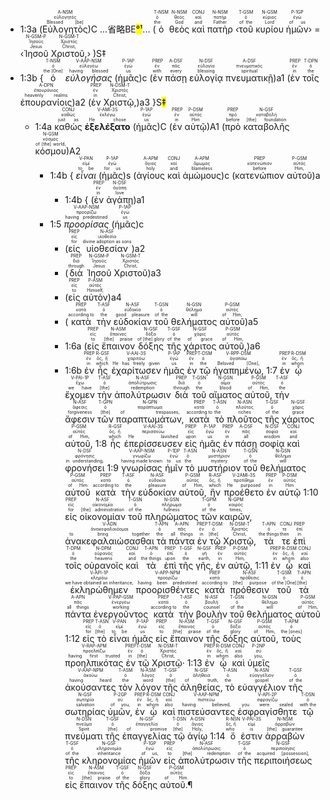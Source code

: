 - <rt>1:3a</rt> (<RUBY><ruby><ruby>Εὐλογητὸς<rt>Blessed [be]</rt></ruby><rt>εὐλογητός</rt></ruby><rt>A-NSM</rt></RUBY>)C ...省略BE<mark>°¹</mark>... (<RUBY><ruby><ruby>ὁ<rt>the</rt></ruby><rt>ὁ</rt></ruby><rt>T-NSM</rt></RUBY> <RUBY><ruby><ruby>θεὸς<rt>God</rt></ruby><rt>θεός</rt></ruby><rt>N-NSM</rt></RUBY> <RUBY><ruby><ruby>καὶ<rt>and</rt></ruby><rt>καί</rt></ruby><rt>CONJ</rt></RUBY> <RUBY><ruby><ruby>πατὴρ<rt>Father</rt></ruby><rt>πατήρ</rt></ruby><rt>N-NSM</rt></RUBY> ‹<RUBY><ruby><ruby>τοῦ<rt>of the</rt></ruby><rt>ὁ</rt></ruby><rt>T-GSM</rt></RUBY> <RUBY><ruby><ruby>κυρίου<rt>Lord</rt></ruby><rt>κύριος</rt></ruby><rt>N-GSM</rt></RUBY> <RUBY><ruby><ruby>ἡμῶν<rt>of us</rt></ruby><rt>ἐγώ</rt></ruby><rt>P-1GP</rt></RUBY>› = ‹<RUBY><ruby><ruby>Ἰησοῦ<rt>Jesus</rt></ruby><rt>Ἰησοῦς</rt></ruby><rt>N-GSM-P</rt></RUBY> <RUBY><ruby><ruby>Χριστοῦ,<rt>Christ,</rt></ruby><rt>Χριστός</rt></ruby><rt>N-GSM-T</rt></RUBY>› )S‡
- <rt>1:3b</rt> {<RUBY><ruby><ruby>ὁ<rt>the [One]</rt></ruby><rt>ὁ</rt></ruby><rt>T-NSM</rt></RUBY> <RUBY><ruby><ruby>*εὐλογήσας*<rt>having blessed</rt></ruby><rt>εὐλογέω</rt></ruby><rt>V-AAP-NSM</rt></RUBY> <rt>(</rt><RUBY><ruby><ruby>ἡμᾶς<rt>us</rt></ruby><rt>ἐγώ</rt></ruby><rt>P-1AP</rt></RUBY><rt>)c</rt> <rt>(</rt><RUBY><ruby><ruby>ἐν<rt>with</rt></ruby><rt>ἐν</rt></ruby><rt>PREP</rt></RUBY> <RUBY><ruby><ruby>πάσῃ<rt>every</rt></ruby><rt>πᾶς</rt></ruby><rt>A-DSF</rt></RUBY> <RUBY><ruby><ruby>εὐλογίᾳ<rt>blessing</rt></ruby><rt>εὐλογία</rt></ruby><rt>N-DSF</rt></RUBY> <RUBY><ruby><ruby>πνευματικῇ<rt>spiritual</rt></ruby><rt>πνευματικός</rt></ruby><rt>A-DSF</rt></RUBY>)<rt>a1</rt> (<RUBY><ruby><ruby>ἐν<rt>in</rt></ruby><rt>ἐν</rt></ruby><rt>PREP</rt></RUBY> <RUBY><ruby><ruby>τοῖς<rt>the</rt></ruby><rt>ὁ</rt></ruby><rt>T-DPN</rt></RUBY> <RUBY><ruby><ruby>ἐπουρανίοις<rt>heavenly realms</rt></ruby><rt>ἐπουράνιος</rt></ruby><rt>A-DPN</rt></RUBY>)<rt>a2</rt> <rt>(</rt><RUBY><ruby><ruby>ἐν<rt>in</rt></ruby><rt>ἐν</rt></ruby><rt>PREP</rt></RUBY> <RUBY><ruby><ruby>Χριστῷ,<rt>Christ,</rt></ruby><rt>Χριστός</rt></ruby><rt>N-DSM-T</rt></RUBY>)<rt>a3</rt> }S<mark>‡</mark> 
	- <rt>1:4a</rt> <RUBY><ruby><ruby>καθὼς<rt>just as</rt></ruby><rt>καθώς</rt></ruby><rt>CONJ</rt></RUBY> <RUBY><ruby><ruby>**ἐξελέξατο**<rt>He chose</rt></ruby><rt>ἐκλέγω</rt></ruby><rt>V-AMI-3S</rt></RUBY> (<RUBY><ruby><ruby>ἡμᾶς<rt>us</rt></ruby><rt>ἐγώ</rt></ruby><rt>P-1AP</rt></RUBY>)C (<RUBY><ruby><ruby>ἐν<rt>in</rt></ruby><rt>ἐν</rt></ruby><rt>PREP</rt></RUBY> <RUBY><ruby><ruby>αὐτῷ<rt>Him</rt></ruby><rt>αὐτός</rt></ruby><rt>P-DSM</rt></RUBY>)A1 (<RUBY><ruby><ruby>πρὸ<rt>before</rt></ruby><rt>πρό</rt></ruby><rt>PREP</rt></RUBY> <RUBY><ruby><ruby>καταβολῆς<rt>[the] foundation</rt></ruby><rt>καταβολή</rt></ruby><rt>N-GSF</rt></RUBY> <RUBY><ruby><ruby>κόσμου<rt>of [the] world,</rt></ruby><rt>κόσμος</rt></ruby><rt>N-GSM</rt></RUBY>)A2 
		- <rt>1:4b</rt> { <RUBY><ruby><ruby>*εἶναι*<rt>to be</rt></ruby><rt>εἰμί</rt></ruby><rt>V-PAN</rt></RUBY> <rt>(</rt><RUBY><ruby><ruby>ἡμᾶς<rt>for us</rt></ruby><rt>ἐγώ</rt></ruby><rt>P-1AP</rt></RUBY><rt>)s</rt> <rt>(</rt><RUBY><ruby><ruby>ἁγίους<rt>holy</rt></ruby><rt>ἅγιος</rt></ruby><rt>A-APM</rt></RUBY> <RUBY><ruby><ruby>καὶ<rt>and</rt></ruby><rt>καί</rt></ruby><rt>CONJ</rt></RUBY> <RUBY><ruby><ruby>ἀμώμους<rt>blameless</rt></ruby><rt>ἄμωμος</rt></ruby><rt>A-APM</rt></RUBY><rt>)c</rt> <rt>(</rt><RUBY><ruby><ruby>κατενώπιον<rt>before</rt></ruby><rt>κατενώπιον</rt></ruby><rt>PREP</rt></RUBY> <RUBY><ruby><ruby>αὐτοῦ<rt>Him,</rt></ruby><rt>αὐτός</rt></ruby><rt>P-GSM</rt></RUBY>)<rt>a</rt> 
			- <rt>1:4b</rt> { <rt>(</rt><RUBY><ruby><ruby>ἐν<rt>in</rt></ruby><rt>ἐν</rt></ruby><rt>PREP</rt></RUBY> <RUBY><ruby><ruby>ἀγάπῃ<rt>love</rt></ruby><rt>ἀγάπη</rt></ruby><rt>N-DSF</rt></RUBY>)<rt>a1</rt> 
		- <rt>1:5</rt> <RUBY><ruby><ruby>*προορίσας*<rt>having predestined</rt></ruby><rt>προορίζω</rt></ruby><rt>V-AAP-NSM</rt></RUBY> <rt>(</rt><RUBY><ruby><ruby>ἡμᾶς<rt>us</rt></ruby><rt>ἐγώ</rt></ruby><rt>P-1AP</rt></RUBY><rt>)c</rt> 
			- <rt>(</rt><RUBY><ruby><ruby>εἰς<rt>for</rt></ruby><rt>εἰς</rt></ruby><rt>PREP</rt></RUBY> <RUBY><ruby><ruby>υἱοθεσίαν<rt>divine adoption as sons</rt></ruby><rt>υἱοθεσία</rt></ruby><rt>N-ASF</rt></RUBY><rt>)a2</rt> 
			- <rt>(</rt><RUBY><ruby><ruby>διὰ<rt>through</rt></ruby><rt>διά</rt></ruby><rt>PREP</rt></RUBY> <RUBY><ruby><ruby>Ἰησοῦ<rt>Jesus</rt></ruby><rt>Ἰησοῦς</rt></ruby><rt>N-GSM-P</rt></RUBY> <RUBY><ruby><ruby>Χριστοῦ<rt>Christ,</rt></ruby><rt>Χριστός</rt></ruby><rt>N-GSM-T</rt></RUBY><rt>)a3</rt> 
			- <rt>(</rt><RUBY><ruby><ruby>εἰς<rt>to</rt></ruby><rt>εἰς</rt></ruby><rt>PREP</rt></RUBY> <RUBY><ruby><ruby>αὐτὸν<rt>Himself,</rt></ruby><rt>αὐτός</rt></ruby><rt>P-ASM</rt></RUBY><rt>)a4</rt> 
			- <rt>(</rt><RUBY><ruby><ruby>κατὰ<rt>according to</rt></ruby><rt>κατά</rt></ruby><rt>PREP</rt></RUBY> <RUBY><ruby><ruby>τὴν<rt>the</rt></ruby><rt>ὁ</rt></ruby><rt>T-ASF</rt></RUBY> <RUBY><ruby><ruby>εὐδοκίαν<rt>good pleasure</rt></ruby><rt>εὐδοκία</rt></ruby><rt>N-ASF</rt></RUBY> <RUBY><ruby><ruby>τοῦ<rt>of the</rt></ruby><rt>ὁ</rt></ruby><rt>T-GSN</rt></RUBY> <RUBY><ruby><ruby>θελήματος<rt>will</rt></ruby><rt>θέλημα</rt></ruby><rt>N-GSN</rt></RUBY> <RUBY><ruby><ruby>αὐτοῦ<rt>of Him,</rt></ruby><rt>αὐτός</rt></ruby><rt>P-GSM</rt></RUBY><rt>)a5</rt> 
			- <rt>1:6a</rt> <rt>(</rt><RUBY><ruby><ruby>εἰς<rt>to</rt></ruby><rt>εἰς</rt></ruby><rt>PREP</rt></RUBY> <RUBY><ruby><ruby>ἔπαινον<rt>[the] praise</rt></ruby><rt>ἔπαινος</rt></ruby><rt>N-ASM</rt></RUBY> <RUBY><ruby><ruby>δόξης<rt>of [the] glory</rt></ruby><rt>δόξα</rt></ruby><rt>N-GSF</rt></RUBY> <RUBY><ruby><ruby>τῆς<rt>of the</rt></ruby><rt>ὁ</rt></ruby><rt>T-GSF</rt></RUBY> <RUBY><ruby><ruby>χάριτος<rt>of grace</rt></ruby><rt>χάρις</rt></ruby><rt>N-GSF</rt></RUBY> <RUBY><ruby><ruby>αὐτοῦ,<rt>of Him,</rt></ruby><rt>αὐτός</rt></ruby><rt>P-GSM</rt></RUBY><rt>)a6</rt>
			- <rt>1:6b</rt> <RUBY><ruby><ruby>ἐν<rt>in</rt></ruby><rt>ἐν</rt></ruby><rt>PREP</rt></RUBY> <RUBY><ruby><ruby>ἧς<rt>which</rt></ruby><rt>ὅς, ἥ</rt></ruby><rt>R-GSF</rt></RUBY> <RUBY><ruby><ruby>ἐχαρίτωσεν<rt>He has freely given</rt></ruby><rt>χαριτόω</rt></ruby><rt>V-AAI-3S</rt></RUBY> <RUBY><ruby><ruby>ἡμᾶς<rt>us</rt></ruby><rt>ἐγώ</rt></ruby><rt>P-1AP</rt></RUBY> <RUBY><ruby><ruby>ἐν<rt>in</rt></ruby><rt>ἐν</rt></ruby><rt>PREP</rt></RUBY> <RUBY><ruby><ruby>τῷ<rt>the</rt></ruby><rt>ὁ</rt></ruby><rt>T-DSM</rt></RUBY> <RUBY><ruby><ruby>ἠγαπημένῳ,<rt>Beloved [One],</rt></ruby><rt>ἀγαπάω</rt></ruby><rt>V-RPP-DSM</rt></RUBY> <rt>1:7</rt> <RUBY><ruby><ruby>ἐν<rt>in</rt></ruby><rt>ἐν</rt></ruby><rt>PREP</rt></RUBY> <RUBY><ruby><ruby>ᾧ<rt>whom</rt></ruby><rt>ὅς, ἥ</rt></ruby><rt>R-DSM</rt></RUBY> <RUBY><ruby><ruby>ἔχομεν<rt>we have</rt></ruby><rt>ἔχω</rt></ruby><rt>V-PAI-1P</rt></RUBY> <RUBY><ruby><ruby>τὴν<rt>[the]</rt></ruby><rt>ὁ</rt></ruby><rt>T-ASF</rt></RUBY> <RUBY><ruby><ruby>ἀπολύτρωσιν<rt>redemption</rt></ruby><rt>ἀπολύτρωσις</rt></ruby><rt>N-ASF</rt></RUBY> <RUBY><ruby><ruby>διὰ<rt>through</rt></ruby><rt>διά</rt></ruby><rt>PREP</rt></RUBY> <RUBY><ruby><ruby>τοῦ<rt>the</rt></ruby><rt>ὁ</rt></ruby><rt>T-GSN</rt></RUBY> <RUBY><ruby><ruby>αἵματος<rt>blood</rt></ruby><rt>αἷμα</rt></ruby><rt>N-GSN</rt></RUBY> <RUBY><ruby><ruby>αὐτοῦ,<rt>of Him,</rt></ruby><rt>αὐτός</rt></ruby><rt>P-GSM</rt></RUBY> <RUBY><ruby><ruby>τὴν<rt>the</rt></ruby><rt>ὁ</rt></ruby><rt>T-ASF</rt></RUBY> <RUBY><ruby><ruby>ἄφεσιν<rt>forgiveness</rt></ruby><rt>ἄφεσις</rt></ruby><rt>N-ASF</rt></RUBY> <RUBY><ruby><ruby>τῶν<rt>[the]</rt></ruby><rt>ὁ</rt></ruby><rt>T-GPN</rt></RUBY> <RUBY><ruby><ruby>παραπτωμάτων,<rt>of trespasses,</rt></ruby><rt>παράπτωμα</rt></ruby><rt>N-GPN</rt></RUBY> <RUBY><ruby><ruby>κατὰ<rt>according to</rt></ruby><rt>κατά</rt></ruby><rt>PREP</rt></RUBY> <RUBY><ruby><ruby>τὸ<rt>the</rt></ruby><rt>ὁ</rt></ruby><rt>T-ASN</rt></RUBY> <RUBY><ruby><ruby>πλοῦτος<rt>riches</rt></ruby><rt>πλοῦτος</rt></ruby><rt>N-ASN</rt></RUBY> <RUBY><ruby><ruby>τῆς<rt>of the</rt></ruby><rt>ὁ</rt></ruby><rt>T-GSF</rt></RUBY> <RUBY><ruby><ruby>χάριτος<rt>grace</rt></ruby><rt>χάρις</rt></ruby><rt>N-GSF</rt></RUBY> <RUBY><ruby><ruby>αὐτοῦ,<rt>of Him,</rt></ruby><rt>αὐτός</rt></ruby><rt>P-GSM</rt></RUBY> <rt>1:8</rt> <RUBY><ruby><ruby>ἧς<rt>which</rt></ruby><rt>ὅς, ἥ</rt></ruby><rt>R-GSF</rt></RUBY> <RUBY><ruby><ruby>ἐπερίσσευσεν<rt>He lavished</rt></ruby><rt>περισσεύω</rt></ruby><rt>V-AAI-3S</rt></RUBY> <RUBY><ruby><ruby>εἰς<rt>upon</rt></ruby><rt>εἰς</rt></ruby><rt>PREP</rt></RUBY> <RUBY><ruby><ruby>ἡμᾶς<rt>us</rt></ruby><rt>ἐγώ</rt></ruby><rt>P-1AP</rt></RUBY> <RUBY><ruby><ruby>ἐν<rt>in</rt></ruby><rt>ἐν</rt></ruby><rt>PREP</rt></RUBY> <RUBY><ruby><ruby>πάσῃ<rt>all</rt></ruby><rt>πᾶς</rt></ruby><rt>A-DSF</rt></RUBY> <RUBY><ruby><ruby>σοφίᾳ<rt>wisdom</rt></ruby><rt>σοφία</rt></ruby><rt>N-DSF</rt></RUBY> <RUBY><ruby><ruby>καὶ<rt>and</rt></ruby><rt>καί</rt></ruby><rt>CONJ</rt></RUBY> <RUBY><ruby><ruby>φρονήσει<rt>in understanding,</rt></ruby><rt>φρόνησις</rt></ruby><rt>N-DSF</rt></RUBY> <rt>1:9</rt> <RUBY><ruby><ruby>γνωρίσας<rt>having made known</rt></ruby><rt>γνωρίζω</rt></ruby><rt>V-AAP-NSM</rt></RUBY> <RUBY><ruby><ruby>ἡμῖν<rt>to us</rt></ruby><rt>ἐγώ</rt></ruby><rt>P-1DP</rt></RUBY> <RUBY><ruby><ruby>τὸ<rt>the</rt></ruby><rt>ὁ</rt></ruby><rt>T-ASN</rt></RUBY> <RUBY><ruby><ruby>μυστήριον<rt>mystery</rt></ruby><rt>μυστήριον</rt></ruby><rt>N-ASN</rt></RUBY> <RUBY><ruby><ruby>τοῦ<rt>of the</rt></ruby><rt>ὁ</rt></ruby><rt>T-GSN</rt></RUBY> <RUBY><ruby><ruby>θελήματος<rt>will</rt></ruby><rt>θέλημα</rt></ruby><rt>N-GSN</rt></RUBY> <RUBY><ruby><ruby>αὐτοῦ<rt>of Him</rt></ruby><rt>αὐτός</rt></ruby><rt>P-GSM</rt></RUBY> <RUBY><ruby><ruby>κατὰ<rt>according to</rt></ruby><rt>κατά</rt></ruby><rt>PREP</rt></RUBY> <RUBY><ruby><ruby>τὴν<rt>the</rt></ruby><rt>ὁ</rt></ruby><rt>T-ASF</rt></RUBY> <RUBY><ruby><ruby>εὐδοκίαν<rt>pleasure</rt></ruby><rt>εὐδοκία</rt></ruby><rt>N-ASF</rt></RUBY> <RUBY><ruby><ruby>αὐτοῦ,<rt>of Him,</rt></ruby><rt>αὐτός</rt></ruby><rt>P-GSM</rt></RUBY> <RUBY><ruby><ruby>ἣν<rt>which</rt></ruby><rt>ὅς, ἥ</rt></ruby><rt>R-ASF</rt></RUBY> <RUBY><ruby><ruby>προέθετο<rt>He purposed</rt></ruby><rt>προτίθημι</rt></ruby><rt>V-2AMI-3S</rt></RUBY> <RUBY><ruby><ruby>ἐν<rt>in</rt></ruby><rt>ἐν</rt></ruby><rt>PREP</rt></RUBY> <RUBY><ruby><ruby>αὐτῷ<rt>Him</rt></ruby><rt>αὐτός</rt></ruby><rt>P-DSM</rt></RUBY> <rt>1:10</rt> <RUBY><ruby><ruby>εἰς<rt>for</rt></ruby><rt>εἰς</rt></ruby><rt>PREP</rt></RUBY> <RUBY><ruby><ruby>οἰκονομίαν<rt>[the] administration</rt></ruby><rt>οἰκονομία</rt></ruby><rt>N-ASF</rt></RUBY> <RUBY><ruby><ruby>τοῦ<rt>of the</rt></ruby><rt>ὁ</rt></ruby><rt>T-GSN</rt></RUBY> <RUBY><ruby><ruby>πληρώματος<rt>fullness</rt></ruby><rt>πλήρωμα</rt></ruby><rt>N-GSN</rt></RUBY> <RUBY><ruby><ruby>τῶν<rt>of the</rt></ruby><rt>ὁ</rt></ruby><rt>T-GPM</rt></RUBY> <RUBY><ruby><ruby>καιρῶν,<rt>times,</rt></ruby><rt>καιρός</rt></ruby><rt>N-GPM</rt></RUBY> <RUBY><ruby><ruby>ἀνακεφαλαιώσασθαι<rt>to bring together</rt></ruby><rt>ἀνακεφαλαιόομαι</rt></ruby><rt>V-ADN</rt></RUBY> <RUBY><ruby><ruby>τὰ<rt>the</rt></ruby><rt>ὁ</rt></ruby><rt>T-APN</rt></RUBY> <RUBY><ruby><ruby>πάντα<rt>all things</rt></ruby><rt>πᾶς</rt></ruby><rt>A-APN</rt></RUBY> <RUBY><ruby><ruby>ἐν<rt>in</rt></ruby><rt>ἐν</rt></ruby><rt>PREP</rt></RUBY> <RUBY><ruby><ruby>τῷ<rt>[the]</rt></ruby><rt>ὁ</rt></ruby><rt>T-DSM</rt></RUBY> <RUBY><ruby><ruby>Χριστῷ,<rt>Christ,</rt></ruby><rt>Χριστός</rt></ruby><rt>N-DSM-T</rt></RUBY> <RUBY><ruby><ruby>τὰ<rt>the things</rt></ruby><rt>ὁ</rt></ruby><rt>T-APN</rt></RUBY> <RUBY><ruby><ruby>τε<rt>then</rt></ruby><rt>τε</rt></ruby><rt>CONJ</rt></RUBY> <RUBY><ruby><ruby>ἐπὶ<rt>in</rt></ruby><rt>ἐπί</rt></ruby><rt>PREP</rt></RUBY> <RUBY><ruby><ruby>τοῖς<rt>the</rt></ruby><rt>ὁ</rt></ruby><rt>T-DPM</rt></RUBY> <RUBY><ruby><ruby>οὐρανοῖς<rt>heavens</rt></ruby><rt>οὐρανός</rt></ruby><rt>N-DPM</rt></RUBY> <RUBY><ruby><ruby>καὶ<rt>and</rt></ruby><rt>καί</rt></ruby><rt>CONJ</rt></RUBY> <RUBY><ruby><ruby>τὰ<rt>the things</rt></ruby><rt>ὁ</rt></ruby><rt>T-APN</rt></RUBY> <RUBY><ruby><ruby>ἐπὶ<rt>upon</rt></ruby><rt>ἐπί</rt></ruby><rt>PREP</rt></RUBY> <RUBY><ruby><ruby>τῆς<rt>the</rt></ruby><rt>ὁ</rt></ruby><rt>T-GSF</rt></RUBY> <RUBY><ruby><ruby>γῆς,<rt>earth,</rt></ruby><rt>γῆ</rt></ruby><rt>N-GSF</rt></RUBY> <RUBY><ruby><ruby>ἐν<rt>in</rt></ruby><rt>ἐν</rt></ruby><rt>PREP</rt></RUBY> <RUBY><ruby><ruby>αὐτῷ,<rt>Him,</rt></ruby><rt>αὐτός</rt></ruby><rt>P-DSM</rt></RUBY> <rt>1:11</rt> <RUBY><ruby><ruby>ἐν<rt>in</rt></ruby><rt>ἐν</rt></ruby><rt>PREP</rt></RUBY> <RUBY><ruby><ruby>ᾧ<rt>whom</rt></ruby><rt>ὅς, ἥ</rt></ruby><rt>R-DSM</rt></RUBY> <RUBY><ruby><ruby>καὶ<rt>also</rt></ruby><rt>καί</rt></ruby><rt>CONJ</rt></RUBY> <RUBY><ruby><ruby>ἐκληρώθημεν<rt>we have obtained an inheritance,</rt></ruby><rt>κληρόω</rt></ruby><rt>V-API-1P</rt></RUBY> <RUBY><ruby><ruby>προορισθέντες<rt>having been predestined</rt></ruby><rt>προορίζω</rt></ruby><rt>V-APP-NPM</rt></RUBY> <RUBY><ruby><ruby>κατὰ<rt>according to</rt></ruby><rt>κατά</rt></ruby><rt>PREP</rt></RUBY> <RUBY><ruby><ruby>πρόθεσιν<rt>[the] purpose</rt></ruby><rt>πρόθεσις</rt></ruby><rt>N-ASF</rt></RUBY> <RUBY><ruby><ruby>τοῦ<rt>of the [One]</rt></ruby><rt>ὁ</rt></ruby><rt>T-GSM</rt></RUBY> <RUBY><ruby><ruby>τὰ<rt>[the]</rt></ruby><rt>ὁ</rt></ruby><rt>T-APN</rt></RUBY> <RUBY><ruby><ruby>πάντα<rt>all things</rt></ruby><rt>πᾶς</rt></ruby><rt>A-APN</rt></RUBY> <RUBY><ruby><ruby>ἐνεργοῦντος<rt>working</rt></ruby><rt>ἐνεργέω</rt></ruby><rt>V-PAP-GSM</rt></RUBY> <RUBY><ruby><ruby>κατὰ<rt>according to</rt></ruby><rt>κατά</rt></ruby><rt>PREP</rt></RUBY> <RUBY><ruby><ruby>τὴν<rt>the</rt></ruby><rt>ὁ</rt></ruby><rt>T-ASF</rt></RUBY> <RUBY><ruby><ruby>βουλὴν<rt>counsel</rt></ruby><rt>βουλή</rt></ruby><rt>N-ASF</rt></RUBY> <RUBY><ruby><ruby>τοῦ<rt>of the</rt></ruby><rt>ὁ</rt></ruby><rt>T-GSN</rt></RUBY> <RUBY><ruby><ruby>θελήματος<rt>will</rt></ruby><rt>θέλημα</rt></ruby><rt>N-GSN</rt></RUBY> <RUBY><ruby><ruby>αὐτοῦ<rt>of Him,</rt></ruby><rt>αὐτός</rt></ruby><rt>P-GSM</rt></RUBY> <rt>1:12</rt> <RUBY><ruby><ruby>εἰς<rt>for</rt></ruby><rt>εἰς</rt></ruby><rt>PREP</rt></RUBY> <RUBY><ruby><ruby>τὸ<rt>[the]</rt></ruby><rt>ὁ</rt></ruby><rt>T-ASN</rt></RUBY> <RUBY><ruby><ruby>εἶναι<rt>to be</rt></ruby><rt>εἰμί</rt></ruby><rt>V-PAN</rt></RUBY> <RUBY><ruby><ruby>ἡμᾶς<rt>us</rt></ruby><rt>ἐγώ</rt></ruby><rt>P-1AP</rt></RUBY> <RUBY><ruby><ruby>εἰς<rt>to</rt></ruby><rt>εἰς</rt></ruby><rt>PREP</rt></RUBY> <RUBY><ruby><ruby>ἔπαινον<rt>[the] praise</rt></ruby><rt>ἔπαινος</rt></ruby><rt>N-ASM</rt></RUBY> <RUBY><ruby><ruby>τῆς<rt>of the</rt></ruby><rt>ὁ</rt></ruby><rt>T-GSF</rt></RUBY> <RUBY><ruby><ruby>δόξης<rt>glory</rt></ruby><rt>δόξα</rt></ruby><rt>N-GSF</rt></RUBY> <RUBY><ruby><ruby>αὐτοῦ,<rt>of Him,</rt></ruby><rt>αὐτός</rt></ruby><rt>P-GSM</rt></RUBY> <RUBY><ruby><ruby>τοὺς<rt>the [ones]</rt></ruby><rt>ὁ</rt></ruby><rt>T-APM</rt></RUBY> <RUBY><ruby><ruby>προηλπικότας<rt>having first trusted</rt></ruby><rt>προελπίζω</rt></ruby><rt>V-RAP-APM</rt></RUBY> <RUBY><ruby><ruby>ἐν<rt>in</rt></ruby><rt>ἐν</rt></ruby><rt>PREP</rt></RUBY> <RUBY><ruby><ruby>τῷ<rt>[the]</rt></ruby><rt>ὁ</rt></ruby><rt>T-DSM</rt></RUBY> <RUBY><ruby><ruby>Χριστῷ·<rt>Christ,</rt></ruby><rt>Χριστός</rt></ruby><rt>N-DSM-T</rt></RUBY> <rt>1:13</rt> <RUBY><ruby><ruby>ἐν<rt>in</rt></ruby><rt>ἐν</rt></ruby><rt>PREP</rt></RUBY> <RUBY><ruby><ruby>ᾧ<rt>whom</rt></ruby><rt>ὅς, ἥ</rt></ruby><rt>R-DSM</rt></RUBY> <RUBY><ruby><ruby>καὶ<rt>also</rt></ruby><rt>καί</rt></ruby><rt>CONJ</rt></RUBY> <RUBY><ruby><ruby>ὑμεῖς<rt>you,</rt></ruby><rt>σύ</rt></ruby><rt>P-2NP</rt></RUBY> <RUBY><ruby><ruby>ἀκούσαντες<rt>having heard</rt></ruby><rt>ἀκούω</rt></ruby><rt>V-AAP-NPM</rt></RUBY> <RUBY><ruby><ruby>τὸν<rt>the</rt></ruby><rt>ὁ</rt></ruby><rt>T-ASM</rt></RUBY> <RUBY><ruby><ruby>λόγον<rt>word</rt></ruby><rt>λόγος</rt></ruby><rt>N-ASM</rt></RUBY> <RUBY><ruby><ruby>τῆς<rt>[the]</rt></ruby><rt>ὁ</rt></ruby><rt>T-GSF</rt></RUBY> <RUBY><ruby><ruby>ἀληθείας,<rt>of truth,</rt></ruby><rt>ἀλήθεια</rt></ruby><rt>N-GSF</rt></RUBY> <RUBY><ruby><ruby>τὸ<rt>the</rt></ruby><rt>ὁ</rt></ruby><rt>T-ASN</rt></RUBY> <RUBY><ruby><ruby>εὐαγγέλιον<rt>gospel</rt></ruby><rt>εὐαγγέλιον</rt></ruby><rt>N-ASN</rt></RUBY> <RUBY><ruby><ruby>τῆς<rt>of the</rt></ruby><rt>ὁ</rt></ruby><rt>T-GSF</rt></RUBY> <RUBY><ruby><ruby>σωτηρίας<rt>salvation</rt></ruby><rt>σωτηρία</rt></ruby><rt>N-GSF</rt></RUBY> <RUBY><ruby><ruby>ὑμῶν,<rt>of you,</rt></ruby><rt>σύ</rt></ruby><rt>P-2GP</rt></RUBY> <RUBY><ruby><ruby>ἐν<rt>in</rt></ruby><rt>ἐν</rt></ruby><rt>PREP</rt></RUBY> <RUBY><ruby><ruby>ᾧ<rt>whom</rt></ruby><rt>ὅς, ἥ</rt></ruby><rt>R-DSM</rt></RUBY> <RUBY><ruby><ruby>καὶ<rt>also</rt></ruby><rt>καί</rt></ruby><rt>CONJ</rt></RUBY> <RUBY><ruby><ruby>πιστεύσαντες<rt>having believed,</rt></ruby><rt>πιστεύω</rt></ruby><rt>V-AAP-NPM</rt></RUBY> <RUBY><ruby><ruby>ἐσφραγίσθητε<rt>you were sealed</rt></ruby><rt>σφραγίζω</rt></ruby><rt>V-API-2P</rt></RUBY> <RUBY><ruby><ruby>τῷ<rt>with the</rt></ruby><rt>ὁ</rt></ruby><rt>T-DSN</rt></RUBY> <RUBY><ruby><ruby>πνεύματι<rt>Spirit</rt></ruby><rt>πνεῦμα</rt></ruby><rt>N-DSN</rt></RUBY> <RUBY><ruby><ruby>τῆς<rt>[the]</rt></ruby><rt>ὁ</rt></ruby><rt>T-GSF</rt></RUBY> <RUBY><ruby><ruby>ἐπαγγελίας<rt>of promise</rt></ruby><rt>ἐπαγγελία</rt></ruby><rt>N-GSF</rt></RUBY> <RUBY><ruby><ruby>τῷ<rt>[the]</rt></ruby><rt>ὁ</rt></ruby><rt>T-DSN</rt></RUBY> <RUBY><ruby><ruby>ἁγίῳ<rt>Holy,</rt></ruby><rt>ἅγιος</rt></ruby><rt>A-DSN</rt></RUBY> <rt>1:14</rt> <RUBY><ruby><ruby>ὅ<rt>who</rt></ruby><rt>ὅς, ἥ</rt></ruby><rt>R-NSN</rt></RUBY> <RUBY><ruby><ruby>ἐστιν<rt>is</rt></ruby><rt>εἰμί</rt></ruby><rt>V-PAI-3S</rt></RUBY> <RUBY><ruby><ruby>ἀρραβὼν<rt>[the] guarantee</rt></ruby><rt>ἀρραβών</rt></ruby><rt>N-NSM</rt></RUBY> <RUBY><ruby><ruby>τῆς<rt>of the</rt></ruby><rt>ὁ</rt></ruby><rt>T-GSF</rt></RUBY> <RUBY><ruby><ruby>κληρονομίας<rt>inheritance</rt></ruby><rt>κληρονομία</rt></ruby><rt>N-GSF</rt></RUBY> <RUBY><ruby><ruby>ἡμῶν<rt>of us,</rt></ruby><rt>ἐγώ</rt></ruby><rt>P-1GP</rt></RUBY> <RUBY><ruby><ruby>εἰς<rt>to</rt></ruby><rt>εἰς</rt></ruby><rt>PREP</rt></RUBY> <RUBY><ruby><ruby>ἀπολύτρωσιν<rt>[the] redemption</rt></ruby><rt>ἀπολύτρωσις</rt></ruby><rt>N-ASF</rt></RUBY> <RUBY><ruby><ruby>τῆς<rt>of the</rt></ruby><rt>ὁ</rt></ruby><rt>T-GSF</rt></RUBY> <RUBY><ruby><ruby>περιποιήσεως<rt>acquired [possession],</rt></ruby><rt>περιποίησις</rt></ruby><rt>N-GSF</rt></RUBY> <RUBY><ruby><ruby>εἰς<rt>to</rt></ruby><rt>εἰς</rt></ruby><rt>PREP</rt></RUBY> <RUBY><ruby><ruby>ἔπαινον<rt>[the] praise</rt></ruby><rt>ἔπαινος</rt></ruby><rt>N-ASM</rt></RUBY> <RUBY><ruby><ruby>τῆς<rt>of the</rt></ruby><rt>ὁ</rt></ruby><rt>T-GSF</rt></RUBY> <RUBY><ruby><ruby>δόξης<rt>glory</rt></ruby><rt>δόξα</rt></ruby><rt>N-GSF</rt></RUBY> <RUBY><ruby><ruby>αὐτοῦ.¶<rt>of Him.</rt></ruby><rt>αὐτός</rt></ruby><rt>P-GSM</rt></RUBY> 